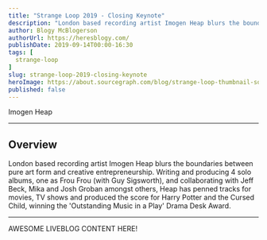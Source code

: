 ```yaml
---
title: "Strange Loop 2019 - Closing Keynote"
description: "London based recording artist Imogen Heap blurs the boundaries between pure art form and creative entrepreneurship. Writing and producing 4 solo albums, one as Frou Frou (with Guy Sigsworth), and collaborating with Jeff Beck, Mika and Josh Groban amongst others, Heap has penned tracks for movies, TV shows and produced the score for Harry Potter and the Cursed Child, winning the 'Outstanding Music in a Play' Drama Desk Award."
author: Blogy McBlogerson
authorUrl: https://heresblogy.com/
publishDate: 2019-09-14T00:00-16:30
tags: [
  strange-loop
]
slug: strange-loop-2019-closing-keynote
heroImage: https://about.sourcegraph.com/blog/strange-loop-thumbnail-square-v2.jpg
published: false
---
```


<div class="container p-0 liveblog-presenters">
  <div class="row m-0">
      <p class=" mr-12 m-0">
        <span class="liveblog-presenters__name">Imogen Heap</span>
        <a href="https://twitter.com/imogenheap" target="_blank" title="Twitter"><i class="fa fa-twitter pr-2"></i></a>
        <a href="http://www.imogenheap.com/" target="_blank" title="Speaker's site"><i class="fa fa-globe pr-2"></i></a>
      </p>
  </div>
</div>

---

## Overview

London based recording artist Imogen Heap blurs the boundaries between pure art form and creative entrepreneurship. Writing and producing 4 solo albums, one as Frou Frou (with Guy Sigsworth), and collaborating with Jeff Beck, Mika and Josh Groban amongst others, Heap has penned tracks for movies, TV shows and produced the score for Harry Potter and the Cursed Child, winning the 'Outstanding Music in a Play' Drama Desk Award.

---

AWESOME LIVEBLOG CONTENT HERE!

<!-- Note on images
  Images (e.g. my_image.jpg) should be put in the `website/static/blog/strange-loop-2019` directory, with the path to the image in your post being `/blog/strange-loop-2019/my_image.jpg`. If you'd rather host the images somewhere else for ease of use, that's fine too.

  Please also try to keep your images to a reasonable size by:
    - Using JPEG compression, unless image is mostly solid color 
    - JPEG compression set between 60%-80%
    - Resizing the image to be no wider then 750px
    - If PNG, use a tool like ImageOptim (https://imageoptim.com/mac) to optimize the file size

  I suggest re-sizing and compressing all the images in one batch as a last step.
-->  

